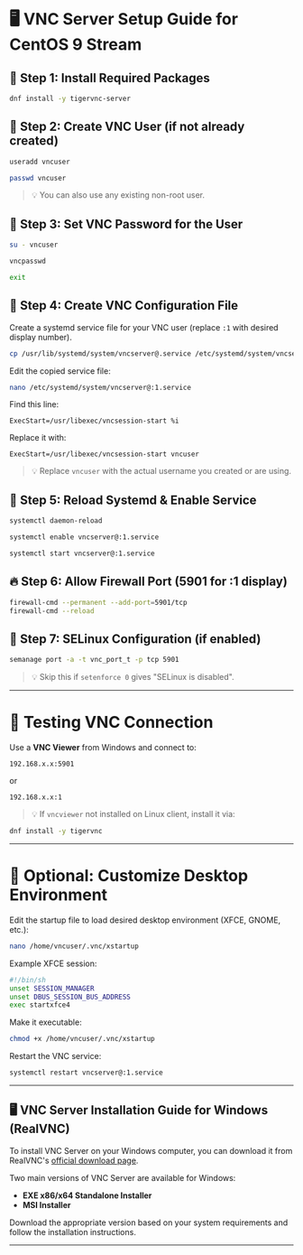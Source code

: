 
# 🖥️ VNC Server Setup Guide for CentOS 9 Stream

## 🔧 Step 1: Install Required Packages

```bash
dnf install -y tigervnc-server
```

## 🧑 Step 2: Create VNC User (if not already created)

```bash
useradd vncuser
```
```bash
passwd vncuser
```

> 💡 You can also use any existing non-root user.

## 🔑 Step 3: Set VNC Password for the User

```bash
su - vncuser
```
```bash
vncpasswd
```
```bash
exit
```

## 📁 Step 4: Create VNC Configuration File

Create a systemd service file for your VNC user (replace `:1` with desired display number).

```bash
cp /usr/lib/systemd/system/vncserver@.service /etc/systemd/system/vncserver@:1.service
```

Edit the copied service file:

```bash
nano /etc/systemd/system/vncserver@:1.service
```

Find this line:

```
ExecStart=/usr/libexec/vncsession-start %i
```

Replace it with:

```
ExecStart=/usr/libexec/vncsession-start vncuser
```

> 💡 Replace `vncuser` with the actual username you created or are using.

## 🚀 Step 5: Reload Systemd & Enable Service

```bash
systemctl daemon-reload
```
```bash
systemctl enable vncserver@:1.service
```
```bash
systemctl start vncserver@:1.service
```

## 🔥 Step 6: Allow Firewall Port (5901 for :1 display)

```bash
firewall-cmd --permanent --add-port=5901/tcp
firewall-cmd --reload
```

## 🔐 Step 7: SELinux Configuration (if enabled)

```bash
semanage port -a -t vnc_port_t -p tcp 5901
```

> 💡 Skip this if `setenforce 0` gives "SELinux is disabled".

---

# 🧪 Testing VNC Connection

Use a **VNC Viewer** from Windows and connect to:

```
192.168.x.x:5901
```

or

```
192.168.x.x:1
```

> 💡 If `vncviewer` not installed on Linux client, install it via:

```bash
dnf install -y tigervnc
```

---

# 🧹 Optional: Customize Desktop Environment

Edit the startup file to load desired desktop environment (XFCE, GNOME, etc.):

```bash
nano /home/vncuser/.vnc/xstartup
```

Example XFCE session:

```bash
#!/bin/sh
unset SESSION_MANAGER
unset DBUS_SESSION_BUS_ADDRESS
exec startxfce4
```

Make it executable:

```bash
chmod +x /home/vncuser/.vnc/xstartup
```

Restart the VNC service:

```bash
systemctl restart vncserver@:1.service
```

---


## 🖥️ VNC Server Installation Guide for Windows (RealVNC)

To install VNC Server on your Windows computer, you can download it from RealVNC's [official download page](https://www.realvnc.com/en/connect/download/vnc/?utm_source=chatgpt.com).

Two main versions of VNC Server are available for Windows:

- **EXE x86/x64 Standalone Installer**
- **MSI Installer**

Download the appropriate version based on your system requirements and follow the installation instructions.


---
